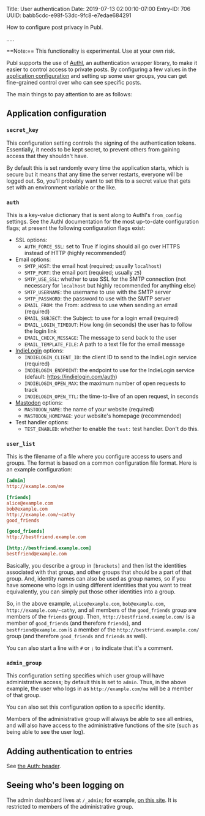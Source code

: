 Title: User authentication
Date: 2019-07-13 02:00:10-07:00
Entry-ID: 706
UUID: babb5cdc-e98f-53dc-9fc8-e7edae684291

How to configure post privacy in Publ.

.....

==Note:== This functionality is experimental. Use at your own risk.

Publ supports the use of [Authl](https://github.com/PlaidWeb/Authl), an authentication wrapper library, to make it easier to control access to private posts.  By configuring a few values in the [application configuration](publ-python.md) and setting up some user groups, you can get fine-grained control over who can see specific posts.

The main things to pay attention to are as follows:

## Application configuration

### <span id="secret_key"></span>`secret_key`

This configuration setting controls the signing of the authentication tokens. Essentially, it needs to be kept secret, to prevent others from gaining access that they shouldn't have.

By default this is set randomly every time the application starts, which is secure but it means that any time the server restarts, everyone will be logged out. So, you'll probably want to set this to a secret value that gets set with an environment variable or the like.

### <span id="auth"></span>`auth`

This is a key-value dictionary that is sent along to Authl's `from_config` settings. See the Authl documentation for the most up-to-date configuration flags; at present the following configuration flags exist:

* SSL options:
    * `AUTH_FORCE_SSL`: set to True if logins should all go over HTTPS instead of HTTP (highly recommended!)
* Email options:
    * `SMTP_HOST`: the email host (required; usually `localhost`)
    * `SMTP_PORT`: the email port (required; usually `25`)
    * `SMTP_USE_SSL`: whether to use SSL for the SMTP connection (not necessary for `localhost` but highly recommended for anything else)
    * `SMTP_USERNAME`: the username to use with the SMTP server
    * `SMTP_PASSWORD`: the password to use with the SMTP server
    * `EMAIL_FROM`: the From: address to use when sending an email (required)
    * `EMAIL_SUBJECT`: the Subject: to use for a login email (required)
    * `EMAIL_LOGIN_TIMEOUT`: How long (in seconds) the user has to follow the login link
    * `EMAIL_CHECK_MESSAGE`: The message to send back to the user
    * `EMAIL_TEMPLATE_FILE`: A path to a text file for the email message
* [IndieLogin](https://indielogin.com) options:
    * `INDIELOGIN_CLIENT_ID`: the client ID to send to the IndieLogin service (required)
    * `INDIELOGIN_ENDPOINT`: the endpoint to use for the IndieLogin service (default: https://indielogin.com/auth)
    * `INDIELOGIN_OPEN_MAX`: the maximum number of open requests to track
    * `INDIELOGIN_OPEN_TTL`: the time-to-live of an open request, in seconds
* [Mastodon](https://joinmastodon.org) options:
    * `MASTODON_NAME`: the name of your website (required)
    * `MASTODON_HOMEPAGE`: your website's homepage (recommended)
* Test handler options:
    * `TEST_ENABLED`: whether to enable the `test:` test handler. Don't do this.

### <span id="user_list"></span>`user_list`

This is the filename of a file where you configure access to users and groups. The format is based on a common configuration file format. Here is an example configuration:

```ini
[admin]
http://example.com/me

[friends]
alice@example.com
bob@example.com
http://example.com/~cathy
good_friends

[good_friends]
http://bestfriend.example.com

[http://bestfriend.example.com]
bestfriend@example.com
```

Basically, you describe a group in `[brackets]` and then list the identities associated with that group, and other groups that should be a part of that group. And, identity names can also be used as group names, so if you have someone who logs in using different identities that you want to treat equivalently, you can simply put those other identities into a group.

So, in the above example, `alice@example.com`, `bob@example.com`, `http://example.com/~cathy`, and all members of the `good_friends` group are members of the `friends` group. Then, `http://bestfriend.example.com/` is a member of `good_friends` (and therefore `friends`), and `bestfriend@example.com` is a member of the `http://bestfriend.example.com/` group (and therefore `good_friends` and `friends` as well).

You can also start a line with `#` or `;` to indicate that it's a comment.

### <span id="admin_group"></span>`admin_group`

This configuration setting specifies which user group will have administrative access; by default this is set to `admin`. Thus, in the above example, the user who logs in as `http://example.com/me` will be a member of that group.

You can also set this configuration option to a specific identity.

Members of the administrative group will always be able to see all entries, and will also have access to the administrative functions of the site (such as being able to see the user log).

## Adding authentication to entries

See [the Auth: header](322#auth).

## Seeing who's been logging on

The admin dashboard lives at `/_admin`; for example, [on this site](/_admin). It is restricted to members of the administrative group.

